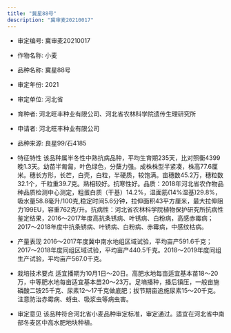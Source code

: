 ```yaml
---
title: "冀星88号"
description: "冀审麦20210017"
---
```

* 审定编号:  冀审麦20210017

*  作物名称:  小麦

*  品种名称:  冀星88号

*  审定年份:  2021

*  审定单位:  河北省

* 育种者:  河北旺丰种业有限公司、河北省农林科学院遗传生理研究所

*  申请者:  河北旺丰种业有限公司

*  品种来源:  良星99/石4185

*  特征特性
该品种属半冬性中熟抗病品种，平均生育期235天，比对照衡4399晚1.3天。幼苗半匍匐，叶色绿色，分蘖力强。成株株型半紧凑，株高77.6厘米。穗长方形，长芒，白壳，白粒，半硬质，较饱满。亩穗数45.2万，穗粒数32.1个，千粒重39.7克。熟相较好。抗寒性好。品质：2018年河北省农作物品种品质检测中心测定，粗蛋白质（干基）14.2%，湿面筋(14%湿基)29.8%，吸水量58.8毫升/100克,稳定时间5.6分钟，拉伸面积43平方厘米，最大拉伸阻力199EU，容重762克/升。抗病性：河北省农林科学院植物保护研究所抗病性鉴定结果，2016～2017年度高抗条锈病、叶锈病、白粉病，高感赤霉病；2017～2018年度中抗条锈病、叶锈病、白粉病、赤霉病，中感纹枯病。

*  产量表现
2016～2017年度冀中南水地组区域试验，平均亩产591.6千克；2017～2018年度同组区域试验，平均亩产440.5千克。2018～2019年度同组生产试验，平均亩产567.0千克。

*  栽培技术要点
适宜播期为10月1日～20日。高肥水地每亩适宜基本苗18～20万，中等肥水地每亩适宜基本苗20～23万。足墒播种，播后镇压，一般亩施磷酸二铵25千克、尿素12～17千克做底肥；拔节期亩追施尿素15～20千克。注意防治赤霉病、蚜虫、吸浆虫等病虫害。

*  审定意见
该品种符合河北省小麦品种审定标准，审定通过。适宜在河北省中南部冬麦区中高水肥地块种植。
